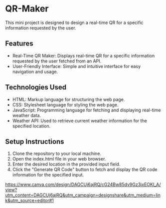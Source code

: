 # QR-Maker

This mini project is designed to design a real-time QR for a specific information requested by the user.

## Features
- Real-Time QR Maker: Displays real-time QR for a specific information requested by the user fetched from an API.
- User-Friendly Interface: Simple and intuitive interface for easy navigation and usage.

## Technologies Used
- HTML: Markup language for structuring the web page.
- CSS: Stylesheet language for styling the web page.
- JavaScript: Programming language for fetching and displaying real-time weather data.
- Weather API: Used to retrieve current weather information for the specified location.

## Setup Instructions
1. Clone the repository to your local machine.
2. Open the index.html file in your web browser.
3. Enter the desired location in the provided input field.
4. Click the "Generate QR Code" button to fetch and display the QR code information for the specified input.


https://www.canva.com/design/DAGCUj6ajRQ/cG24Bw85dv9Gz3jxEOKI_A/view?utm_content=DAGCUj6ajRQ&utm_campaign=designshare&utm_medium=link&utm_source=editor#1


